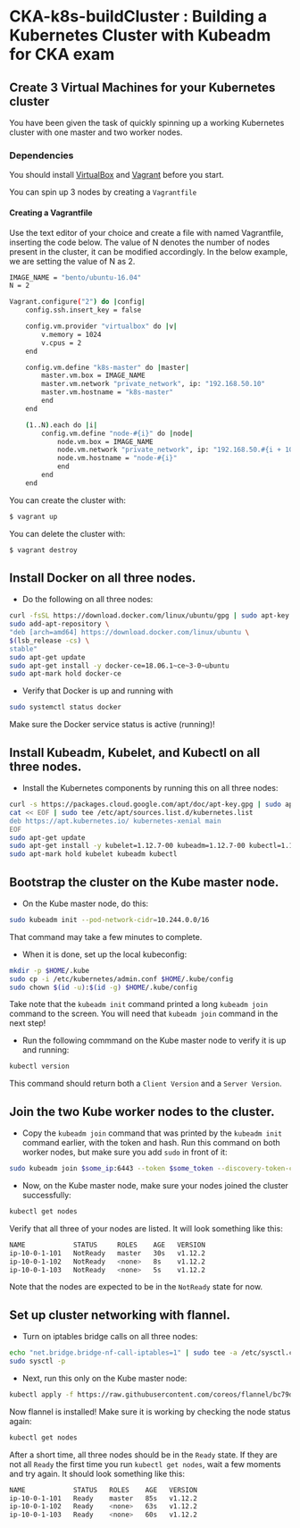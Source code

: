 
# CKA-k8s-buildCluster : Building a Kubernetes Cluster with Kubeadm for CKA exam

##  Create 3 Virtual Machines for your Kubernetes cluster

You have been given the task of quickly spinning up a working Kubernetes cluster with one master and two worker nodes.

### Dependencies

You should install [VirtualBox](https://www.virtualbox.org/wiki/Downloads) and [Vagrant](https://www.vagrantup.com/downloads.html)  before you start.

You can spin up 3 nodes by creating a `Vagrantfile`

#### Creating a Vagrantfile

Use the text editor of your choice and create a file with named Vagrantfile, inserting the code below. The value of N denotes the number of nodes present in the cluster, it can be modified accordingly. In the below example, we are setting the value of N as 2.

```sh
IMAGE_NAME = "bento/ubuntu-16.04"
N = 2

Vagrant.configure("2") do |config|
    config.ssh.insert_key = false

    config.vm.provider "virtualbox" do |v|
        v.memory = 1024
        v.cpus = 2
    end

    config.vm.define "k8s-master" do |master|
        master.vm.box = IMAGE_NAME
        master.vm.network "private_network", ip: "192.168.50.10"
        master.vm.hostname = "k8s-master"
        end
    end

    (1..N).each do |i|
        config.vm.define "node-#{i}" do |node|
            node.vm.box = IMAGE_NAME
            node.vm.network "private_network", ip: "192.168.50.#{i + 10}"
            node.vm.hostname = "node-#{i}"
            end
        end
    end
```

You can create the cluster with:

```sh
$ vagrant up
```
You can delete the cluster with:

```sh
$ vagrant destroy
```


## Install Docker on all three nodes.

* Do the following on all three nodes:

```sh
curl -fsSL https://download.docker.com/linux/ubuntu/gpg | sudo apt-key add -
sudo add-apt-repository \
"deb [arch=amd64] https://download.docker.com/linux/ubuntu \
$(lsb_release -cs) \
stable"
sudo apt-get update
sudo apt-get install -y docker-ce=18.06.1~ce~3-0~ubuntu
sudo apt-mark hold docker-ce
```

* Verify that Docker is up and running with
```sh
sudo systemctl status docker
```
Make sure the Docker service status is active (running)!


## Install Kubeadm, Kubelet, and Kubectl on all three nodes.

* Install the Kubernetes components by running this on all three nodes:
```sh
curl -s https://packages.cloud.google.com/apt/doc/apt-key.gpg | sudo apt-key add -
cat << EOF | sudo tee /etc/apt/sources.list.d/kubernetes.list
deb https://apt.kubernetes.io/ kubernetes-xenial main
EOF
sudo apt-get update
sudo apt-get install -y kubelet=1.12.7-00 kubeadm=1.12.7-00 kubectl=1.12.7-00
sudo apt-mark hold kubelet kubeadm kubectl
```


## Bootstrap the cluster on the Kube master node.

* On the Kube master node, do this:

```sh
sudo kubeadm init --pod-network-cidr=10.244.0.0/16
```
That command may take a few minutes to complete.

* When it is done, set up the local kubeconfig:

```sh
mkdir -p $HOME/.kube
sudo cp -i /etc/kubernetes/admin.conf $HOME/.kube/config
sudo chown $(id -u):$(id -g) $HOME/.kube/config
```

Take note that the `kubeadm init` command printed a long `kubeadm join` command to the screen. You will need that `kubeadm join` command in the next step!

* Run the following commmand on the Kube master node to verify it is up and running:

```sh
kubectl version
```
This command should return both a `Client Version` and a `Server Version`.


## Join the two Kube worker nodes to the cluster.

* Copy the `kubeadm join` command that was printed by the `kubeadm init` command earlier, with the token and hash. Run this command on both worker nodes, but make sure you add `sudo` in front of it:

```sh
sudo kubeadm join $some_ip:6443 --token $some_token --discovery-token-ca-cert-hash $some_hash
```

* Now, on the Kube master node, make sure your nodes joined the cluster successfully:

```sh
kubectl get nodes
```

Verify that all three of your nodes are listed. It will look something like this:

```sh
NAME            STATUS     ROLES    AGE   VERSION
ip-10-0-1-101   NotReady   master   30s   v1.12.2
ip-10-0-1-102   NotReady   <none>   8s    v1.12.2
ip-10-0-1-103   NotReady   <none>   5s    v1.12.2
```
Note that the nodes are expected to be in the `NotReady` state for now.


## Set up cluster networking with flannel.

* Turn on iptables bridge calls on all three nodes:

```sh
echo "net.bridge.bridge-nf-call-iptables=1" | sudo tee -a /etc/sysctl.conf
sudo sysctl -p
```
* Next, run this only on the Kube master node:

```sh
kubectl apply -f https://raw.githubusercontent.com/coreos/flannel/bc79dd1505b0c8681ece4de4c0d86c5cd2643275/Documentation/kube-flannel.yml
```

Now flannel is installed! Make sure it is working by checking the node status again:

```sh
kubectl get nodes
```

After a short time, all three nodes should be in the `Ready` state. If they are not all `Ready` the first time you run `kubectl get nodes`, wait a few moments and try again. It should look something like this:

```sh
NAME            STATUS   ROLES    AGE   VERSION
ip-10-0-1-101   Ready    master   85s   v1.12.2
ip-10-0-1-102   Ready    <none>   63s   v1.12.2
ip-10-0-1-103   Ready    <none>   60s   v1.12.2
```
